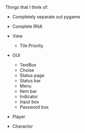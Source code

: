 Things that I think of:

- Completely separate out pygame
- Complete RNA 

- View
    - Tile Priority
- GUI
    - TextBox
    - Choise
    - Status page
    - Status bar
    - Menu
    - Item bar
    - Indicator
    - Input box
    - Password box
- Player
- Charactor
